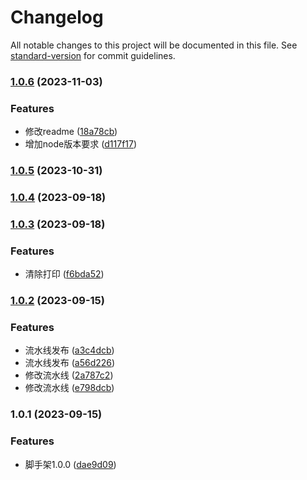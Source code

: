# Changelog

All notable changes to this project will be documented in this file. See [standard-version](https://github.com/conventional-changelog/standard-version) for commit guidelines.

### [1.0.6](https://github.com/hanhanbuku/vue3-cli/compare/v1.0.5...v1.0.6) (2023-11-03)


### Features

* 修改readme ([18a78cb](https://github.com/hanhanbuku/vue3-cli/commit/18a78cbe0217ae212d3e016a7243ccfcb051db56))
* 增加node版本要求 ([d117f17](https://github.com/hanhanbuku/vue3-cli/commit/d117f1762c9d95edfdc92e7ac2fbdfdb16fdbdcc))

### [1.0.5](https://github.com/hanhanbuku/vue3-cli/compare/v1.0.4...v1.0.5) (2023-10-31)

### [1.0.4](https://github.com/hanhanbuku/vue3-cli/compare/v1.0.3...v1.0.4) (2023-09-18)

### [1.0.3](https://github.com/hanhanbuku/vue3-cli/compare/v1.0.2...v1.0.3) (2023-09-18)


### Features

* 清除打印 ([f6bda52](https://github.com/hanhanbuku/vue3-cli/commit/f6bda52179973989c4d26ddfb7726cf16f6ddd7a))

### [1.0.2](https://github.com/hanhanbuku/vue3-cli/compare/v1.0.1...v1.0.2) (2023-09-15)


### Features

* 流水线发布 ([a3c4dcb](https://github.com/hanhanbuku/vue3-cli/commit/a3c4dcb6203168ade98952f72775405093704871))
* 流水线发布 ([a56d226](https://github.com/hanhanbuku/vue3-cli/commit/a56d226cc549ce8d4e47dc5c12667432d1d78b70))
* 修改流水线 ([2a787c2](https://github.com/hanhanbuku/vue3-cli/commit/2a787c25f19f025db4e30b751987e5efecfca173))
* 修改流水线 ([e798dcb](https://github.com/hanhanbuku/vue3-cli/commit/e798dcb3654ebc9d11966277b9c11381f2adbc65))

### 1.0.1 (2023-09-15)


### Features

* 脚手架1.0.0 ([dae9d09](https://github.com/hanhanbuku/vue3-cli/commit/dae9d09aaa02421ddf44f20e8ac84e52c92a3acd))
